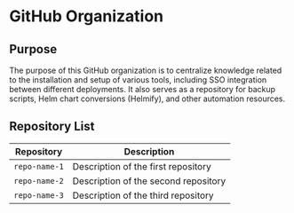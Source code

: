 # GitHub Organization  

## Purpose  
The purpose of this GitHub organization is to centralize knowledge related to the installation and setup of various tools, including SSO integration between different deployments. It also serves as a repository for backup scripts, Helm chart conversions (Helmify), and other automation resources.  

## Repository List  

| Repository | Description |
|------------|------------|
| `repo-name-1` | Description of the first repository |
| `repo-name-2` | Description of the second repository |
| `repo-name-3` | Description of the third repository |